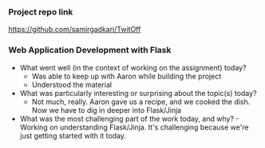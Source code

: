 ### Project repo link
https://github.com/samirgadkari/TwitOff
### Web Application Development with Flask
  - What went well (in the context of working on the assignment) today?
    - Was able to keep up with Aaron while building the project
    - Understood the material
  - What was particularly interesting or surprising about the topic(s) today?
    - Not much, really. Aaron gave us a recipe, and we cooked the dish.
      Now we have to dig in deeper into Flask/Jinja
  -  What was the most challenging part of the work today, and why?
    - Working on understanding Flask/Jinja. It's challenging because we're
      just getting started with it today.
